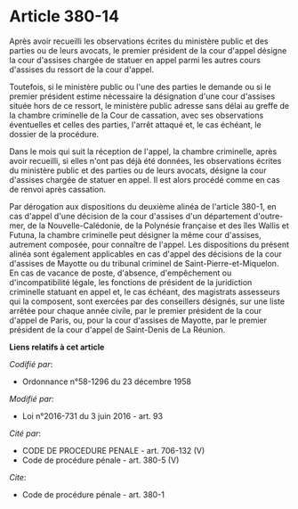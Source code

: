 # Article 380-14

Après avoir recueilli les observations écrites du ministère public et des parties ou de leurs avocats, le premier président
de la cour d'appel désigne la cour d'assises chargée de statuer en appel parmi les autres cours d'assises du ressort de la
cour d'appel.

Toutefois, si le ministère public ou l'une des parties le demande ou si le premier président estime nécessaire la désignation
d'une cour d'assises située hors de ce ressort, le ministère public adresse sans délai au greffe de la chambre criminelle de
la Cour de cassation, avec ses observations éventuelles et celles des parties, l'arrêt attaqué et, le cas échéant, le dossier
de la procédure.

Dans le mois qui suit la réception de l'appel, la chambre criminelle, après avoir recueilli, si elles n'ont pas déjà été
données, les observations écrites du ministère public et des parties ou de leurs avocats, désigne la cour d'assises chargée
de statuer en appel. Il est alors procédé comme en cas de renvoi après cassation. 

Par dérogation aux dispositions du deuxième alinéa de l'article 380-1, en cas d'appel d'une décision de la cour d'assises
d'un département d'outre-mer, de la Nouvelle-Calédonie, de la Polynésie française et des îles Wallis et Futuna, la chambre
criminelle peut désigner la même cour d'assises, autrement composée, pour connaître de l'appel. Les dispositions du présent
alinéa sont également applicables en cas d'appel des décisions de la cour d'assises de Mayotte ou du tribunal criminel de
Saint-Pierre-et-Miquelon. En cas de vacance de poste, d'absence, d'empêchement ou d'incompatibilité légale, les fonctions de
président de la juridiction criminelle statuant en appel et, le cas échéant, des magistrats assesseurs qui la composent, sont
exercées par des conseillers désignés, sur une liste arrêtée pour chaque année civile, par le premier président de la cour
d'appel de Paris, ou, pour la cour d'assises de Mayotte, par le premier président de la cour d'appel de Saint-Denis de La
Réunion.

**Liens relatifs à cet article**

_Codifié par_:

  - Ordonnance n°58-1296 du 23 décembre 1958

_Modifié par_:

  - Loi n°2016-731 du 3 juin 2016 - art. 93

_Cité par_:

  - CODE DE PROCEDURE PENALE - art. 706-132 (V)
  - Code de procédure pénale - art. 380-5 (V)

_Cite_:

  - Code de procédure pénale - art. 380-1

